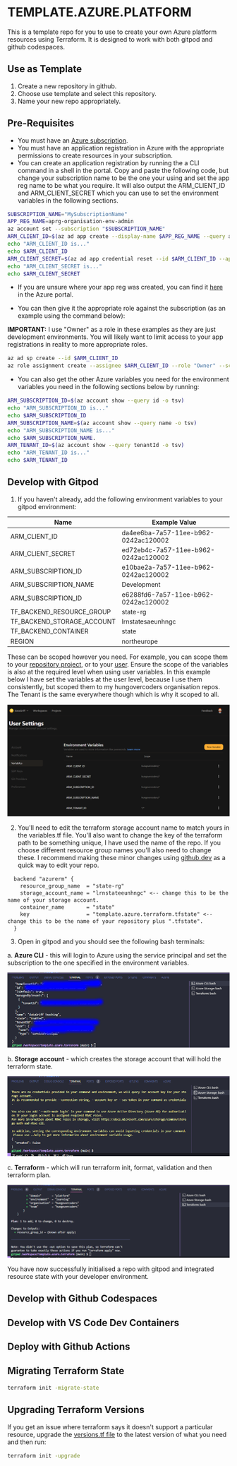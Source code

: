 # TEMPLATE.AZURE.PLATFORM

This is a template repo for you to use to create your own Azure platform resources using Terraform. It is designed to work with both gitpod and github codespaces.

## Use as Template

1. Create a new repository in github.
2. Choose use template and select this repository.
3. Name your new repo appropriately.

## Pre-Requisites

* You must have an [Azure subscription](https://portal.azure.com).
* You must have an application registration in Azure with the appropriate permissions to create resources in your subscription.
* You can create an application registration by running the a CLI command in a shell in the portal. Copy and paste the following code, but change your subscription name to be the one your using and set the app reg name to be what you require. It will also output the ARM_CLIENT_ID and ARM_CLIENT_SECRET which you can use to set the environment variables in the following sections.

```bash
SUBSCRIPTION_NAME="MySubscriptionName"
APP_REG_NAME=aprg-organisation-env-admin
az account set --subscription "$SUBSCRIPTION_NAME"
ARM_CLIENT_ID=$(az ad app create --display-name $APP_REG_NAME --query appId --output tsv)
echo "ARM_CLIENT_ID is..."
echo $ARM_CLIENT_ID
ARM_CLIENT_SECRET=$(az ad app credential reset --id $ARM_CLIENT_ID --append --years 1 --query password --output tsv)
echo "ARM_CLIENT_SECRET is..."
echo $ARM_CLIENT_SECRET
```

* If you are unsure where your app reg was created, you can find it [here](https://portal.azure.com/#view/Microsoft_AAD_IAM/ActiveDirectoryMenuBlade/~/RegisteredApps) in the Azure portal.

* You can then give it the appropriate role against the subscription (as an example using the command below):

**IMPORTANT:** I use "Owner" as a role in these examples as they are just development environments. You will likely want to limit access to your app registrations in reality to more appropriate roles.

```bash
az ad sp create --id $ARM_CLIENT_ID
az role assignment create --assignee $ARM_CLIENT_ID --role "Owner" --scope "/subscriptions/$ARM_SUBSCRIPTION_ID"
```

* You can also get the other Azure variables you need for the environment variables you need in the following sections below by running:

```bash
ARM_SUBSCRIPTION_ID=$(az account show --query id -o tsv)
echo "ARM_SUBSCRIPTION_ID is..."
echo $ARM_SUBSCRIPTION_ID
ARM_SUBSCRIPTION_NAME=$(az account show --query name -o tsv)
echo "ARM_SUBSCRIPTION_NAME is..."
echo $ARM_SUBSCRIPTION_NAME.
ARM_TENANT_ID=$(az account show --query tenantId -o tsv)
echo "ARM_TENANT_ID is..."
echo $ARM_TENANT_ID
```

## Develop with Gitpod

1. If you haven't already, add the following environment variables to your gitpod environment:


| Name  | Example Value  |
|---|---|
| ARM_CLIENT_ID  | da4ee6ba-7a57-11ee-b962-0242ac120002  |
| ARM_CLIENT_SECRET  |  ed72eb4c-7a57-11ee-b962-0242ac120002 |
| ARM_SUBSCRIPTION_ID  | e10bae2a-7a57-11ee-b962-0242ac120002  |
| ARM_SUBSCRIPTION_NAME  | Development  |
| ARM_SUBSCRIPTION_ID  | e6288fd6-7a57-11ee-b962-0242ac120002  |
| TF_BACKEND_RESOURCE_GROUP  |  state-rg |
| TF_BACKEND_STORAGE_ACCOUNT  |  lrnstatesaeunhngc |
| TF_BACKEND_CONTAINER  | state  |
| REGION  | northeurope  |

These can be scoped however you need. For example, you can scope them to your [repository project](https://gitpod.io/projects), or to your [user](https://gitpod.io/user/variables).
Ensure the scope of the variables is also at the required level when using user variables. In this example below I have set the variables at the user level, because I use them consistently, but scoped them to my hungovercoders organisation repos. The Tenant is the same everywhere though which is why it scoped to all.

![Gitpod Variables](images/gitpod_variables.PNG)

2. You'll need to edit the terraform storage account name to match yours in the variables.tf file. You'll also want to change the key of the terraform path to be something unique, I have used the name of the repo. If you choose different resource group names you'll also need to change these. I recommend making these minor changes using [github.dev](https://github.dev) as a quick way to edit your repo.

```hcl
  backend "azurerm" {
    resource_group_name  = "state-rg"
    storage_account_name = "lrnstateeunhngc" <-- change this to be the name of your storage account.
    container_name       = "state"
    key                  = "template.azure.terraform.tfstate" <-- change this to be the name of your repository plus ".tfstate".
  }
```

3. Open in gitpod and you should see the following bash terminals:

a. **Azure CLI** - this will login to Azure using the service principal and set the subscription to the one specified in the environment variables.

![Gitpod Azure CLI](images/gitpod_azure_cli.PNG)

b. **Storage account** - which creates the storage account that will hold the terraform state.

![Gitpod Azure Storage](images/gitpod_azure_storage.PNG)

c. **Terraform** - which will run terraform init, format, validation and then terraform plan.

![Gitpod Terraform](images/gitpod_terraform.PNG)

You have now successfully initialised a repo with gitpod and integrated resource state with your developer environment.

## Develop with Github Codespaces

## Develop with VS Code Dev Containers

## Deploy with Github Actions

## Migrating Terraform State

```bash
terraform init -migrate-state
```

## Upgrading Terraform Versions

If you get an issue where terraform says it doesn't support a particular resource, upgrade the [versions.tf file](./terraform/versions.tf) to the latest version of what you need and then run: 

```bash
terraform init -upgrade
```
